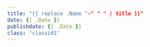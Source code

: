 ```yaml
---
title: "{{ replace .Name "-" " " | title }}"
date: {{ .Date }}
publishdate: {{ .Date }}
class: "classid1"
---
```


